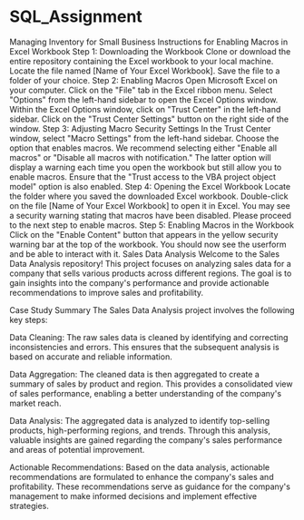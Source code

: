 # SQL_Assignment
Managing Inventory for Small Business
Instructions for Enabling Macros in Excel Workbook
Step 1: Downloading the Workbook
Clone or download the entire repository containing the Excel workbook to your local machine.
Locate the file named [Name of Your Excel Workbook].
Save the file to a folder of your choice.
Step 2: Enabling Macros
Open Microsoft Excel on your computer.
Click on the "File" tab in the Excel ribbon menu.
Select "Options" from the left-hand sidebar to open the Excel Options window.
Within the Excel Options window, click on "Trust Center" in the left-hand sidebar.
Click on the "Trust Center Settings" button on the right side of the window.
Step 3: Adjusting Macro Security Settings
In the Trust Center window, select "Macro Settings" from the left-hand sidebar.
Choose the option that enables macros. We recommend selecting either "Enable all macros" or "Disable all macros with notification." The latter option will display a warning each time you open the workbook but still allow you to enable macros.
Ensure that the "Trust access to the VBA project object model" option is also enabled.
Step 4: Opening the Excel Workbook
Locate the folder where you saved the downloaded Excel workbook.
Double-click on the file [Name of Your Excel Workbook] to open it in Excel.
You may see a security warning stating that macros have been disabled. Please proceed to the next step to enable macros.
Step 5: Enabling Macros in the Workbook
Click on the "Enable Content" button that appears in the yellow security warning bar at the top of the workbook.
You should now see the userform and be able to interact with it.
Sales Data Analysis
Welcome to the Sales Data Analysis repository! This project focuses on analyzing sales data for a company that sells various products across different regions. The goal is to gain insights into the company's performance and provide actionable recommendations to improve sales and profitability.

Case Study Summary
The Sales Data Analysis project involves the following key steps:

Data Cleaning: The raw sales data is cleaned by identifying and correcting inconsistencies and errors. This ensures that the subsequent analysis is based on accurate and reliable information.

Data Aggregation: The cleaned data is then aggregated to create a summary of sales by product and region. This provides a consolidated view of sales performance, enabling a better understanding of the company's market reach.

Data Analysis: The aggregated data is analyzed to identify top-selling products, high-performing regions, and trends. Through this analysis, valuable insights are gained regarding the company's sales performance and areas of potential improvement.

Actionable Recommendations: Based on the data analysis, actionable recommendations are formulated to enhance the company's sales and profitability. These recommendations serve as guidance for the company's management to make informed decisions and implement effective strategies.
